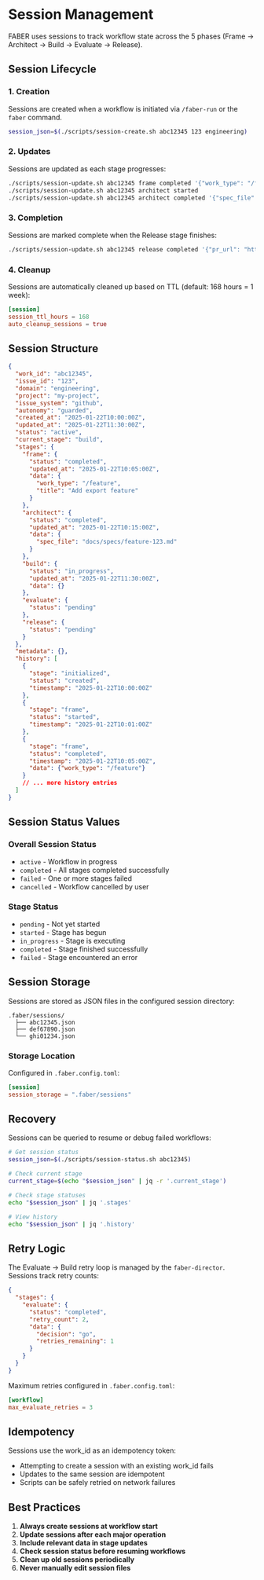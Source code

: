 # Session Management

FABER uses sessions to track workflow state across the 5 phases (Frame → Architect → Build → Evaluate → Release).

## Session Lifecycle

### 1. Creation
Sessions are created when a workflow is initiated via `/faber-run` or the `faber` command.

```bash
session_json=$(./scripts/session-create.sh abc12345 123 engineering)
```

### 2. Updates
Sessions are updated as each stage progresses:

```bash
./scripts/session-update.sh abc12345 frame completed '{"work_type": "/feature"}'
./scripts/session-update.sh abc12345 architect started
./scripts/session-update.sh abc12345 architect completed '{"spec_file": "docs/specs/feature-123.md"}'
```

### 3. Completion
Sessions are marked complete when the Release stage finishes:

```bash
./scripts/session-update.sh abc12345 release completed '{"pr_url": "https://github.com/..."}'
```

### 4. Cleanup
Sessions are automatically cleaned up based on TTL (default: 168 hours = 1 week):

```toml
[session]
session_ttl_hours = 168
auto_cleanup_sessions = true
```

## Session Structure

```json
{
  "work_id": "abc12345",
  "issue_id": "123",
  "domain": "engineering",
  "project": "my-project",
  "issue_system": "github",
  "autonomy": "guarded",
  "created_at": "2025-01-22T10:00:00Z",
  "updated_at": "2025-01-22T11:30:00Z",
  "status": "active",
  "current_stage": "build",
  "stages": {
    "frame": {
      "status": "completed",
      "updated_at": "2025-01-22T10:05:00Z",
      "data": {
        "work_type": "/feature",
        "title": "Add export feature"
      }
    },
    "architect": {
      "status": "completed",
      "updated_at": "2025-01-22T10:15:00Z",
      "data": {
        "spec_file": "docs/specs/feature-123.md"
      }
    },
    "build": {
      "status": "in_progress",
      "updated_at": "2025-01-22T11:30:00Z",
      "data": {}
    },
    "evaluate": {
      "status": "pending"
    },
    "release": {
      "status": "pending"
    }
  },
  "metadata": {},
  "history": [
    {
      "stage": "initialized",
      "status": "created",
      "timestamp": "2025-01-22T10:00:00Z"
    },
    {
      "stage": "frame",
      "status": "started",
      "timestamp": "2025-01-22T10:01:00Z"
    },
    {
      "stage": "frame",
      "status": "completed",
      "timestamp": "2025-01-22T10:05:00Z",
      "data": {"work_type": "/feature"}
    }
    // ... more history entries
  ]
}
```

## Session Status Values

### Overall Session Status
- `active` - Workflow in progress
- `completed` - All stages completed successfully
- `failed` - One or more stages failed
- `cancelled` - Workflow cancelled by user

### Stage Status
- `pending` - Not yet started
- `started` - Stage has begun
- `in_progress` - Stage is executing
- `completed` - Stage finished successfully
- `failed` - Stage encountered an error

## Session Storage

Sessions are stored as JSON files in the configured session directory:

```
.faber/sessions/
  ├── abc12345.json
  ├── def67890.json
  └── ghi01234.json
```

### Storage Location

Configured in `.faber.config.toml`:

```toml
[session]
session_storage = ".faber/sessions"
```

## Recovery

Sessions can be queried to resume or debug failed workflows:

```bash
# Get session status
session_json=$(./scripts/session-status.sh abc12345)

# Check current stage
current_stage=$(echo "$session_json" | jq -r '.current_stage')

# Check stage statuses
echo "$session_json" | jq '.stages'

# View history
echo "$session_json" | jq '.history'
```

## Retry Logic

The Evaluate → Build retry loop is managed by the `faber-director`. Sessions track retry counts:

```json
{
  "stages": {
    "evaluate": {
      "status": "completed",
      "retry_count": 2,
      "data": {
        "decision": "go",
        "retries_remaining": 1
      }
    }
  }
}
```

Maximum retries configured in `.faber.config.toml`:

```toml
[workflow]
max_evaluate_retries = 3
```

## Idempotency

Sessions use the work_id as an idempotency token:
- Attempting to create a session with an existing work_id fails
- Updates to the same session are idempotent
- Scripts can be safely retried on network failures

## Best Practices

1. **Always create sessions at workflow start**
2. **Update sessions after each major operation**
3. **Include relevant data in stage updates**
4. **Check session status before resuming workflows**
5. **Clean up old sessions periodically**
6. **Never manually edit session files**
